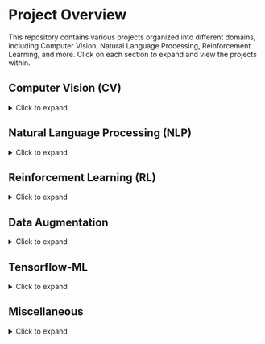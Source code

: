 # Project Overview

This repository contains various projects organized into different domains, including Computer Vision, Natural Language Processing, Reinforcement Learning, and more. Click on each section to expand and view the projects within.

## Computer Vision (CV)

<details>
<summary>Click to expand</summary>

### [Image Captioning with Attention](Computer-Vision(CV)/Image_Captioning_with_Attention.ipynb)
- **Description**: Implements an image captioning model using attention mechanisms.
- **Technologies**: TensorFlow, MS-COCO dataset.
- **Objective**: Generate descriptive captions for images by focusing on different parts of the image.

### [DebiasingVAE](Computer-Vision(CV)/Google-Lab-DebiasingVAE.ipynb)
- **Description**: Google Labs: Implements a Debiasing Variational AutoEncoder to address human gender bias.
- **Technologies**: TensorFlow.
- **Objective**: Mitigate bias in data representations. 

### [VAEs-DataVisualization](Computer-Vision(CV)/VAEs-DataVisualization.ipynb)
- **Description**: Focuses on data interpolation in Mnist and Cifar for Variational AutoEncoders.
- **Technologies**: TensorFlow.
- **Objective**: Visualize the latent space and model performance.

### [AutoEncoders-VAEs-GANs](Computer-Vision(CV)/AutoEncoders_VAEs_GANs.ipynb)
- **Description**: Explores AutoEncoders, Variational AutoEncoders (VAEs). Future work includes implementing more architectures like GANs and StyleGAN and exploring conditional generation.
- **Technologies**: TensorFlow.
- **Objective**: Understand the performance and transitions between these models.

### [VQ-VAE](Computer-Vision(CV)/VQ-VAE.ipynb)
- **Description**: Explores Vector Quantized Variational AutoEncoders (VQ-VAE).
- **Objective**: Build from scratch to better understand the quantization process, the discrete latent space and the learning representation encoded in the codebook.

### [StyleTransfer](Computer-Vision(CV)/SytleTransfer.py)
- **Description**: Implements style transfer using a pre-trained VGG19 model.
- **Technologies**: TensorFlow, VGG19.
- **Objective**: Blend content and style images by capturing style representations.


### [Image Segmentation](Computer-Vision(CV)/ImageSegmentation/ImageSegmentation.py)
- **Description**: Focuses on understanding and implementing image segmentation techniques.
- **Technologies**: TensorFlow.
- **Objective**: Segment images into meaningful parts.


</details>

## Natural Language Processing (NLP)

<details>
<summary>Click to expand</summary>

### [Image Captioning with Attention](path/to/NLP_Image_Captioning_with_Attention.ipynb)
- **Description**: Similar to the CV project, focuses on the textual aspect of image captioning with attention mechanisms.
- **Objective**: Generate accurate captions for images.

### [NMT-AttentionMechanisms](Natural-Language-Processing(NLP)/NMT-AttentionMechanisms.ipynb)
- **Description**: Neural Machine Translation using attention mechanisms.
- **Objective**: Translate text from one language to another (english -> spanish).

### [Shakespeare_Poesy_NLP](Natural-Language-Processing(NLP)/Shakespeare_Poesy_NLP.ipynb)
- **Description**: Generates Shakespearean poetry using a character-level LSTM.
- **Objective**: Generate poetry with a focus on Shakespearean style.

</details>

## Reinforcement Learning (RL)

<details>
<summary>Click to expand</summary>


### [CartPole](Reinforcement-Learning(RL)/CartPole.ipynb)
- **Description**: OpenAI Gym: CartPole environment.
- **Technologies**: OpenAI Gym, TensorFlow.
- **Objective**: Reinforcement learning experiment (DQN, A2C,  Policy Gradients).

This is the most optimized game in terms of training time. Easy to replicate. The rest of the games are more complex and require more time to train.


### [MountainCar](Reinforcement-Learning(RL)/MountainCar-v0/DQN-Tensorflow.ipynb)
- **Description**: OpenAI Gym: MountainCar environment.
- **Technologies**: OpenAI Gym, TensorFlow.
- **Objective**: Reinforcement learning experiment.

### [LunarLander](Reinforcement-Learning(RL)/LunarLander.ipynb)
- **Description**: OpenAI Gym: LunarLander environment.
- **Technologies**: OpenAI Gym, TensorFlow.
- **Objective**: Reinforcement learning experiment.

### [Pendulum](Reinforcement-Learning(RL)/Pendulum/Pendulum.ipynb)
- **Description**: OpenAI Gym: Pendulum environment.
- **Technologies**: OpenAI Gym, TensorFlow.
- **Objective**: Reinforcement learning experiment.

</details>

## Data Augmentation

<details>
<summary>Click to expand</summary>

### [DataAugmentationCodes](Data-Augmentation/DataAugmentation.md)
- **Description**: Contains code for various data augmentation techniques.
- **Technologies**: TensorFlow.
- **Objective**: Enhance dataset diversity through image translation and resizing.

</details>

## Tensorflow-ML

<details>
<summary>Click to expand</summary>

### [CustomCallback](Tensorflow-ML/CustomCallback.ipynb)
- **Description**: Explores the use of custom callbacks in TensorFlow.
- **Objective**: Enhance model training and evaluation processes.

</details>

## Miscellaneous

<details>
<summary>Click to expand</summary>

### [Contrastive-Loss](Tensorflow-ML/ContrastiveLoss.py)
- **Description**: Implements a Siamese network optimized with contrastive loss.
- **Objective**: Separate different classes in higher-dimensional space.

### [CustomTrainingLoop](Tensorflow-ML/CustomTrainingLoop.py)
- **Description**: Demonstrates how to implement a custom training loop.
- **Objective**: Customize the training process for specific needs.

</details>